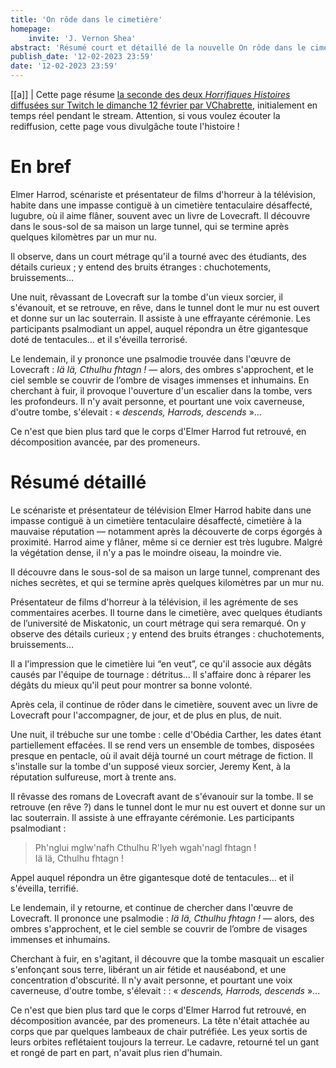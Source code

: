 ```yaml
---
title: 'On rôde dans le cimetière'
homepage:
    invite: 'J. Vernon Shea'
abstract: 'Résumé court et détaillé de la nouvelle On rôde dans le cimetière, de J. Vernon Shea !'
publish_date: '12-02-2023 23:59'
date: '12-02-2023 23:59'
---
```


[[a]]
| Cette page résume [la seconde des deux _Horrifiques Histoires_ diffusées sur Twitch le dimanche 12 février par VChabrette](https://www.twitch.tv/videos/1736486504?t=02h43m54s), initialement en temps réel pendant le stream. Attention, si vous voulez écouter la rediffusion, cette page vous divulgâche toute l'histoire !

# En bref

Elmer Harrod, scénariste et présentateur de films d'horreur à la télévision, habite dans une impasse contiguë à un cimetière tentaculaire désaffecté, lugubre, où il aime flâner, souvent avec un livre de Lovecraft. Il découvre dans le sous-sol de sa maison un large tunnel, qui se termine après quelques kilomètres par un mur nu.

Il observe, dans un court métrage qu'il a tourné avec des étudiants, des détails curieux ; y entend des bruits étranges : chuchotements, bruissements…

Une nuit, rêvassant de Lovecraft sur la tombe d'un vieux sorcier, il s'évanouit, et se retrouve, en rêve, dans le tunnel dont le mur nu est ouvert et donne sur un lac souterrain. Il assiste à une effrayante cérémonie. Les participants psalmodiant un appel, auquel répondra un être gigantesque doté de tentacules… et il s'éveilla terrorisé.

Le lendemain, il y prononce une psalmodie trouvée dans l'œuvre de Lovecraft : _Iä Iä, Cthulhu fhtagn !_ — alors, des ombres s'approchent, et le ciel semble se couvrir de l’ombre de visages immenses et inhumains. En cherchant à fuir, il provoque l'ouverture d'un escalier dans la tombe, vers les profondeurs. Il n'y avait personne, et pourtant une voix caverneuse, d'outre tombe, s'élevait : « _descends, Harrods, descends_ »…

Ce n'est que bien plus tard que le corps d'Elmer Harrod fut retrouvé, en décomposition avancée, par des promeneurs.

# Résumé détaillé

Le scénariste et présentateur de télévision Elmer Harrod habite dans une impasse contiguë à un cimetière tentaculaire désaffecté, cimetière à la mauvaise réputation — notamment après la découverte de corps égorgés à proximité. Harrod aime y flâner, même si ce dernier est très lugubre. Malgré la végétation dense, il n'y a pas le moindre oiseau, la moindre vie.

Il découvre dans le sous-sol de sa maison un large tunnel, comprenant des niches secrètes, et qui se termine après quelques kilomètres par un mur nu.

Présentateur de films d'horreur à la télévision, il les agrémente de ses commentaires acerbes. Il tourne dans le cimetière, avec quelques étudiants de l’université de Miskatonic, un court métrage qui sera remarqué. On y observe des détails curieux ; y entend des bruits étranges : chuchotements, bruissements…

Il a l'impression que le cimetière lui “en veut”, ce qu'il associe aux dégâts causés par l'équipe de tournage : détritus… Il s'affaire donc à réparer les dégâts du mieux qu'il peut pour montrer sa bonne volonté.

Après cela, il continue de rôder dans le cimetière, souvent avec un livre de Lovecraft pour l'accompagner, de jour, et de plus en plus, de nuit.

Une nuit, il trébuche sur une tombe : celle d'Obédia Carther, les dates étant partiellement effacées. Il se rend vers un ensemble de tombes, disposées presque en pentacle, où il avait déjà tourné un court métrage de fiction. Il s'installe sur la tombe d'un supposé vieux sorcier, Jeremy Kent, à la réputation sulfureuse, mort à trente ans.

Il rêvasse des romans de Lovecraft avant de s'évanouir sur la tombe. Il se retrouve (en rêve ?) dans le tunnel dont le mur nu est ouvert et donne sur un lac souterrain. Il assiste à une effrayante cérémonie. Les participants psalmodiant :

> Ph'nglui mglw'nafh Cthulhu R'lyeh wgah'nagl fhtagn !  
> Iä Iä, Cthulhu fhtagn !

Appel auquel répondra un être gigantesque doté de tentacules… et il s'éveilla, terrifié.

Le lendemain, il y retourne, et continue de chercher dans l'œuvre de Lovecraft. Il prononce une psalmodie : _Iä Iä, Cthulhu fhtagn !_ — alors, des ombres s'approchent, et le ciel semble se couvrir de l’ombre de visages immenses et inhumains.

Cherchant à fuir, en s'agitant, il découvre que la tombe masquait un escalier s'enfonçant sous terre, libérant un air fétide et nauséabond, et une concentration d'obscurité. Il n'y avait personne, et pourtant une voix caverneuse, d'outre tombe, s'élevait :  : « _descends, Harrods, descends_ »…

Ce n'est que bien plus tard que le corps d'Elmer Harrod fut retrouvé, en décomposition avancée, par des promeneurs. La tête n'était attachée au corps que par quelques lambeaux de chair putréfiée. Les yeux sortis de leurs orbites reflétaient toujours la terreur. Le cadavre, retourné tel un gant et rongé de part en part, n'avait plus rien d'humain.